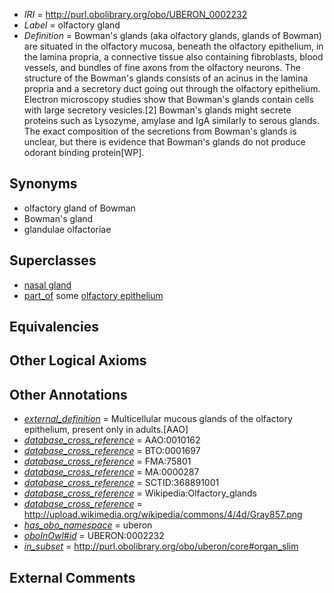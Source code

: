  * *IRI* = http://purl.obolibrary.org/obo/UBERON_0002232
 * *Label* = olfactory gland
 * *Definition* = Bowman's glands (aka olfactory glands, glands of Bowman) are situated in the olfactory mucosa, beneath the olfactory epithelium, in the lamina propria, a connective tissue also containing fibroblasts, blood vessels, and bundles of fine axons from the olfactory neurons. The structure of the Bowman's glands consists of an acinus in the lamina propria and a secretory duct going out through the olfactory epithelium. Electron microscopy studies show that Bowman's glands contain cells with large secretory vesicles.[2] Bowman's glands might secrete proteins such as Lysozyme, amylase and IgA similarly to serous glands. The exact composition of the secretions from Bowman's glands is unclear, but there is evidence that Bowman's glands do not produce odorant binding protein[WP].

## Synonyms

 * olfactory gland of Bowman
 * Bowman's gland
 * glandulae olfactoriae

## Superclasses

 * [nasal gland](../../UBERON/78/UBERON_0012278.md)
 * [part_of](../../BFO/50/BFO_0000050.md) some [olfactory epithelium](../../UBERON/97/UBERON_0001997.md)

## Equivalencies


## Other Logical Axioms


## Other Annotations

 * *[external_definition](../../UBPROP/01/UBPROP_0000001.md)* = Multicellular mucous glands of the olfactory epithelium, present only in adults.[AAO]
 * *[database_cross_reference](../../ef/oboInOwl#hasDbXref.md)* = AAO:0010162
 * *[database_cross_reference](../../ef/oboInOwl#hasDbXref.md)* = BTO:0001697
 * *[database_cross_reference](../../ef/oboInOwl#hasDbXref.md)* = FMA:75801
 * *[database_cross_reference](../../ef/oboInOwl#hasDbXref.md)* = MA:0000287
 * *[database_cross_reference](../../ef/oboInOwl#hasDbXref.md)* = SCTID:368891001
 * *[database_cross_reference](../../ef/oboInOwl#hasDbXref.md)* = Wikipedia:Olfactory_glands
 * *[database_cross_reference](../../ef/oboInOwl#hasDbXref.md)* = http://upload.wikimedia.org/wikipedia/commons/4/4d/Gray857.png
 * *[has_obo_namespace](../../ce/oboInOwl#hasOBONamespace.md)* = uberon
 * *[oboInOwl#id](../../id/oboInOwl#id.md)* = UBERON:0002232
 * *[in_subset](../../et/oboInOwl#inSubset.md)* = http://purl.obolibrary.org/obo/uberon/core#organ_slim

## External Comments

